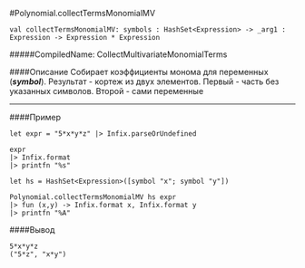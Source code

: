 #Polynomial.collectTermsMonomialMV

	val collectTermsMonomialMV: symbols : HashSet<Expression> -> _arg1 : Expression -> Expression * Expression


#####CompiledName: CollectMultivariateMonomialTerms


####Описание
Собирает коэффициенты монома для переменных (***symbol***).
Результат - кортеж из двух элементов. Первый - часть без указанных символов.
Второй - сами переменные

----------

####Пример
    
    let expr = "5*x*y*z" |> Infix.parseOrUndefined
    
    expr
    |> Infix.format
    |> printfn "%s"
    
    let hs = HashSet<Expression>([symbol "x"; symbol "y"])
    
    Polynomial.collectTermsMonomialMV hs expr
    |> fun (x,y) -> Infix.format x, Infix.format y
    |> printfn "%A"

    

####Вывод
    
    5*x*y*z
    ("5*z", "x*y")






